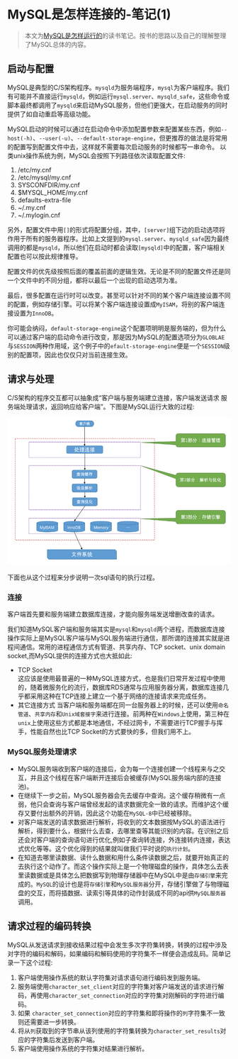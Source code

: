 # MySQL是怎样连接的-笔记(1)

> 本文为[MySQL是怎样运行的](https://juejin.im/book/5bffcbc9f265da614b11b731)的读书笔记。按书的思路以及自己的理解整理了MySQL总体的内容。

## 启动与配置

MySQL是典型的C/S架构程序。`mysqld`为服务端程序，`mysql`为客户端程序。我们有可能并不直接运行`mysqld`，例如运行`mysql.server`、`mysqld_safe`，这些命令或脚本最终都调用了`mysqld`来启动MySQL服务，但他们更强大，在启动服务的同时提供了如自动重启等高级功能。

MySQL启动的时候可以通过在启动命令中添加配置参数来配置某些东西，例如`--host(-h)`、`--user(-u)`、`--default-storage-engine`，但更推荐的做法是将常用的配置写到配置文件中去，这样就不需要每次启动服务的时候都写一串命令。
以类unix操作系统为例，MySQL会按照下列路径依次读取配置文件:

1. /etc/my.cnf
2. /etc/mysql/my.cnf
3. SYSCONFDIR/my.cnf
4. $MYSQL_HOME/my.cnf
5. defaults-extra-file
6. ~/.my.cnf
7. ~/.mylogin.cnf

另外，配置文件中用`[]`的形式将配置分组，其中，`[server]`组下边的启动选项将作用于所有的服务器程序。比如上文提到的`mysql.server`、`mysqld_safe`因为最终调用的都是`mysqld`，所以他们在启动时都会读取`[mysqld]`中的配置，客户端相关配置也可以按此规律推导。

配置文件的优先级按照后面的覆盖前面的逻辑生效。无论是不同的配置文件还是同一个文件中的不同分组，都将以最后一个出现的启动选项为准。

最后，很多配置在运行时可以改变。甚至可以针对不同的某个客户端连接设置不同的配置，例如存储引擎。可以将某个客户端连接设置成`MyISAM`，将别的客户端连接设置为`InnoDB`。

你可能会纳闷，`default-storage-engine`这个配置项明明是服务端的，但为什么可以通过客户端的启动命令进行改变，那是因为MySQL的配置选项分为`GLOBLAE`与`SESSION`两种作用域，这个例子中的`efault-storage-engine`便是一个`SESSION`级别的配置项，因此也仅仅只对当前连接生效。

## 请求与处理

C/S架构的程序交互都可以抽象成“客户端与服务端建立连接，客户端发送请求 服务端处理请求，返回响应给客户端”。下图是MySQL运行大致的过程:

![MySQL运行总览](assets/mysql_flow.png)

下面也从这个过程来分步说明一次sql语句的执行过程。

### 连接

客户端首先要和服务端建立数据库连接，才能向服务端发送增删改查的请求。

我们知道MySQL客户端和服务端其实是`mysql`和`mysqld`两个进程，而数据库连接操作实际上是MySQL客户端与MySQL服务端进行通信，那所谓的连接其实就是进程间通信。常用的进程通信方式有管道、共享内存、TCP socket、unix domain socket,而MySQL提供的连接方式也大抵如此:

- TCP Socket  
    这应该是使用最普遍的一种MySQL连接方式，也是我们日常开发过程中使用的，随着微服务化的流行，数据库RDS通常与应用服务器分离，数据库连接几乎都采用这种在TCP连接上建立一个基于网络的连接请求来完成任务。
- 其它连接方式
    当客户端和服务端都在同一台服务器上的时候，还可以使用`命名管道`、`共享内存`和`Unix域套接字`来进行连接。前两种在`Windows`上使用，第三种在`unix`上使用这些方式都是本地通信，不经过网卡，不需要进行TCP握手与挥手，性能自然也比TCP Socket的方式要快的多，但我们用不上。

### MySQL服务处理请求

- MySQL服务端收到客户端的连接后，会为每一个连接创建一个线程来与之交互，并且这个线程在客户端断开连接后会被缓存(MySQL服务端内部的连接池)。
- 在继续下一步之前，MySQL服务器会先去缓存中查询。这个缓存稍微有一点弱，他只会查询与客户端曾经发起的请求数据完全一致的请求。而维护这个缓存又要付出额外的开销，因此这个功能在`MySQL-8`中已经被移除。
- 对客户端发送的请求数据进行解析，将收到的文本数据按MySQL的语法进行解析，得到要什么，根据什么去查，去哪里查等其能识别的内容。在识别之后还会对客户端的查询语句进行优化,例如子查询转连接，外连接转内连接，表达式优化等等。这个优化得到的结果就叫做我们平时说的`执行计划`。
- 在知道去哪里读数据、读什么数据和用什么条件读数据之后，就要开始真正的去执行这个动作了。而这个操作实际上是一个物理磁盘的操作，具体怎么去表里读数据或是具体怎么把数据写到物理存储器中在MySQL中是由`存储引擎`来完成的。`MySQL`的设计也是将`存储引擎`和`MySQL服务器`分开，存储引擎做了与物理磁盘的交互，而将插数据、读索引等具体的动作封装成不同的api供`MySQL服务器`调用。

## 请求过程的编码转换

MySQL从发送请求到接收结果过程中会发生多次字符集转换，转换的过程中涉及对字符的编码和解码，如果编码和解码使用的字符集不一样便会造成乱码。简单记录一下这个过程:

1. 客户端使用操作系统的默认字符集对请求语句进行编码发到服务端。
2. 服务端使用`character_set_client`对应的字符集对客户端发送的请求进行解码，再使用`character_set_connection`对应的字符集对刚解码的字符进行编码。
3. 如果 `character_set_connection`对应的字符集和即将操作的`列`字符集不一致则还需要进一步转换。
4. 将从`列`获取到的字节串从该列使用的字符集转换为`character_set_results`对应的字符集后发送到客户端。
5. 客户端使用操作系统的字符集对结果进行解析。